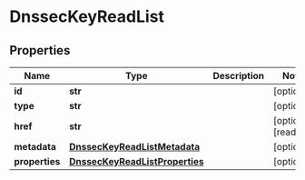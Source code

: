# DnssecKeyReadList

## Properties
| Name | Type | Description | Notes |
| ------------ | ------------- | ------------- | ------------- |
| **id** | **str** |  | [optional]  |
| **type** | **str** |  | [optional]  |
| **href** | **str** |  | [optional] [readonly]  |
| **metadata** | [**DnssecKeyReadListMetadata**](DnssecKeyReadListMetadata.md) |  | [optional]  |
| **properties** | [**DnssecKeyReadListProperties**](DnssecKeyReadListProperties.md) |  | [optional]  |


